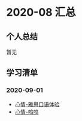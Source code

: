# 2020-08 汇总

## 个人总结
暂无

## 学习清单

### 2020-09-01
* [心情-雅思口语体验](./2020-09-01/心情-雅思口语体验.md)
* [心情-呜呜](./2020-09-05/心情-呜呜.md)